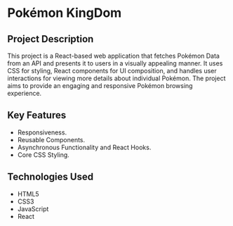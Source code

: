 # Pokémon KingDom

## Project Description

This project is a React-based web application that fetches Pokémon Data from an API and presents it to users in a visually appealing manner. It uses CSS for styling, React components for UI composition, and handles user interactions for viewing more details about individual Pokémon. The project aims to provide an engaging and responsive Pokémon browsing experience.

## Key Features

- Responsiveness.
- Reusable Components.
- Asynchronous Functionality and React Hooks.
- Core CSS Styling.

## Technologies Used

- HTML5
- CSS3
- JavaScript
- React
